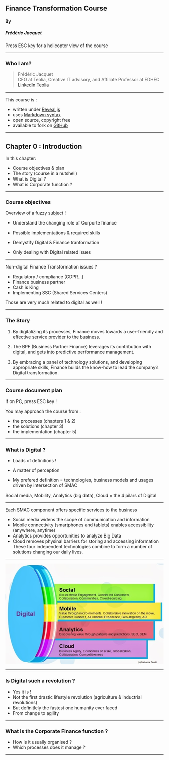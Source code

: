 ## Finance Transformation Course  

#### By
##### Frédéric Jacquet  

Press ESC key for a helicopter view of the course

---

### Who I am?

> Frédéric Jacquet<br />
> CFO at Teolia, Creative IT advisory, and Affiliate Professor at EDHEC
[LinkedIn](https://www.linkedin.com/in/fr%C3%A9d%C3%A9ric-jacquet-87a21956/)
[Teolia](www.teolia.fr)

---

This course is :
- written under [Reveal.js](https://revealjs.com/#/)
- uses [Markdown syntax](https://en.wikipedia.org/wiki/Markdown)
- open source, copyright free
- available to fork on [GitHub](https://github.com/)

---

## Chapter 0 : Introduction

In this chapter:
- Course objectives & plan
- The story (course in a nutshell)
- What is Digital ?
- What is Corporate function ?

----

### Course objectives  

Overview of a fuzzy subject !   

- Understand the changing role of Corporte finance
- Possible implementations & required skills
- Demystify Digital & Finance tranformation   

- Only dealing with Digital related isues

----

Non-digital Finance Transformation issues ? 

- Regulatory / compliance (GDPR...)
- Finance business partner
- Cash is King
- Implementing SSC (Shared Services Centers)  

Those are very much related to digital as well !   

----

### The Story

1. By digitalizing its processes, Finance moves towards a user-friendly and effective service provider to the business. 

2. The BPF (Business Partner Finance) leverages its contribution with digital, and gets into predictive performance management.  

3. By embracing a panel of technology solutions, and developing appropriate skills, Finance builds the know-how to lead the company’s Digital transformation.

----

### Course document plan  

If on PC, press ESC key !  

You may approach the course from :
- the processes (chapters 1 & 2)
- the solutions (chapter 3)
- the implementation (chapter 5)

----

### What is Digital ?

- Loads of definitions !    

- A matter of perception   

- My prefered definition = technologies, business models and usages driven by intersection of SMAC   

Social media, Mobility, Analytics (big data), Cloud = the 4 pilars of Digital

----

Each SMAC component offers specific services to the business  
- Social media widens the scope of communication and information 
- Mobile connectivity (smartphones and tablets) enables accessibility (anywhere, anytime)
- Analytics provides opportunities to analyze Big Data  
- Cloud removes physinal barriers for storing and accessing information  
These four independent technologies combine to form a number of solutions changing our daily lives. 

----

<img src="images/smac.jpg" style="background:none; border:none; box-shadow:none;"/>

----

### Is Digital such a revolution ? 

- Yes it is !  
- Not the first drastic lifestyle revolution (agriculture & inductrial revolutions)  
- But definitlely the fastest one humanity ever faced   
- From change to agility    

----

### What is the Corporate Finance function ?

- How is it usually organised ?
- Which processes does it manage ?

----

